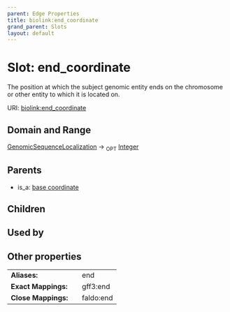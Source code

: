 ```yaml
---
parent: Edge Properties
title: biolink:end_coordinate
grand_parent: Slots
layout: default
---
```


# Slot: end_coordinate


The position at which the subject genomic entity ends on the chromosome or other entity to which it is located on.

URI: [biolink:end_coordinate](https://w3id.org/biolink/vocab/end_coordinate)

## Domain and Range

[GenomicSequenceLocalization](GenomicSequenceLocalization.md) ->  <sub>OPT</sub> [Integer](types/Integer.md)

## Parents

 *  is_a: [base coordinate](base_coordinate.md)

## Children


## Used by


## Other properties

|  |  |  |
| --- | --- | --- |
| **Aliases:** | | end |
| **Exact Mappings:** | | gff3:end |
| **Close Mappings:** | | faldo:end |

